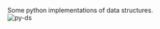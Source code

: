 Some python implementations of data structures.  
![py-ds](https://img.shields.io/badge/py-ds-green)  
